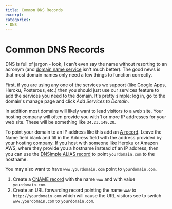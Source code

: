 ```yaml
---
title: Common DNS Records
excerpt: 
categories:
- DNS
---
```


# Common DNS Records

DNS is full of jargon - look, I can't even say the name without resorting to an acronym (and [domain name service](https://dnsimple.com) isn't much better). The good news is that most domain names only need a few things to function correctly.

First, if you are using any one of the services we support (like Google Apps, Heroku, Posterous, etc.) then you should just use our services feature to add the services you need to the domain. It's pretty simple: log in, go to the domain's manage page and click *Add Services to Domain*.

In addition most domains will likely want to lead visitors to a web site. Your hosting company will often provide you with 1 or more IP addresses for your web site. These will be something like `34.23.149.20`.

To point your domain to an IP address like this add an [A record](/articles/a-record). Leave the Name field blank and fill in the Address field with the address provided by your hosting company. If you host with someone like Heroku or Amazon AWS, where they provide you a hostname instead of an IP address, then you can use the [DNSimple ALIAS record](/articles/alias-record) to point `yourdomain.com` to the hostname.

You may also want to have `www.yourdomain.com` point to `yourdomain.com`. 

1. Create a [CNAME record](/articles/cname-record) with the name `www`
and with value `yourdomain.com`.
2. Create an URL forwarding record pointing the name `www` to `http://yourdomain.com` which will cause the URL visitors see to switch `www.yourdomain.com` to `yourdomain.com`.

